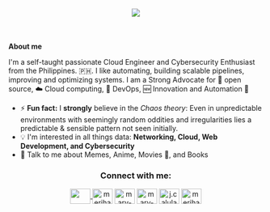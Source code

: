 <h1 align="center">
      <img
            src="https://readme-typing-svg.herokuapp.com?font=Righteous&size=36&pause=1000&color=B17BC1&center=true&vCenter=true&width=500&height=70&lines=Hola+%F0%9F%91%8B;I'm+Mary+Jane+Calulang!;" />
</h1>
<br />

**About me**

I'm a self-taught passionate Cloud Engineer and Cybersecurity Enthusiast from the Philippines. 🇵🇭. I like automating, building scalable pipelines, improving and optimizing systems. I am a Strong Advocate for 📜 open source, :cloud: Cloud computing, 🚀 DevOps, :new: Innovation and Automation :robot: 

<!--
- 🌱 I’m currently pursuing my **Bachelors in Computer Science at Technological University of the Philippines - Manila**
-->
- ⚡ **Fun fact:** I **strongly** believe in the *Chaos theory*: Even in unpredictable environments with seemingly random oddities and irregularities lies a predictable & sensible pattern not seen initially.
- :bulb: I'm interested in all things data: **Networking, Cloud, Web Development, and Cybersecurity**
- 💬 Talk to me about Memes, Anime, Movies 🎥, and Books

<div align="center">
      <h3 align="Center">Connect with me:</h3>
      <a href="mailto:janecalulang@gmail.com" target="blank"><img align="center" <img
                  src="https://upload.wikimedia.org/wikipedia/commons/thumb/7/7e/Gmail_icon_%282020%29.svg/2560px-Gmail_icon_%282020%29.svg.png"
                  height="30" width="40" />
      </a>
      <a href="https://twitter.com/merihane_" target="blank"><img align="center"
                  src="https://raw.githubusercontent.com/rahuldkjain/github-profile-readme-generator/master/src/images/icons/Social/twitter.svg"
                  alt="merihane_" height="30" width="40" /></a>
      <a href="https://linkedin.com/in/mary-jane-calulang" target="blank"><img align="center"
                  src="https://raw.githubusercontent.com/rahuldkjain/github-profile-readme-generator/master/src/images/icons/Social/linked-in-alt.svg"
                  alt="mary-jane-calulang" height="30" width="40" /></a>
      <a href="https://stackoverflow.com/users/mary-jane-calulang" target="blank"><img align="center"
                  src="https://raw.githubusercontent.com/rahuldkjain/github-profile-readme-generator/master/src/images/icons/Social/stack-overflow.svg"
                  alt="mary-jane-calulang" height="30" width="40" /></a>
      <a href="https://fb.com/j.calulang" target="blank"><img align="center"
                  src="https://raw.githubusercontent.com/rahuldkjain/github-profile-readme-generator/master/src/images/icons/Social/facebook.svg"
                  alt="j.calulang" height="30" width="40" /></a>
      <a href="https://instagram.com/merihanei" target="blank"><img align="center"
                  src="https://raw.githubusercontent.com/rahuldkjain/github-profile-readme-generator/master/src/images/icons/Social/instagram.svg"
                  alt="merihanei" height="30" width="40" /></a>
</div>
